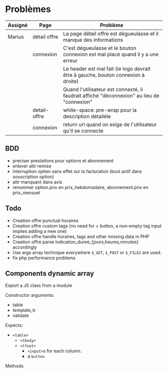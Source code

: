 # Problèmes

Assigné|Page|Problème
-|-|-
Marius|détail offre|La page détail offre est dégueulasse et il manque des informations
||connexion|C'est dégueulasse et le bouton connexion est mal placé quand il y a une erreur
|||Le header est mal fait (le logo devrait être à gauche, bouton connexion à droite)
|||Quand l'utilisateur est connexté, il faudrait affiché "déconnexion" au lieu de "connexion"
||detail-offre|white-space: pre-wrap pour la description détailéle
||connexion|return url quand on exige de l'utilisateur qu'il se connecte

## BDD

- preciser prestations pour options et abonnement
- enlever attr remise
- interruption optien sans effet sur la facturation (bool actif dans souscription option)
- attr manquant dans avis
- renommer option.prix en prix_hebdomadaire, abonnement.prix en prix_mensuel
  
## Todo

- Creation offre punctual horaires
- Creation offre custom tags (no need for + button, a non-empty tag input implies adding a new one)
- Creation offre handle horaires, tags and other missing data in PHP
- Craetion offre parse indication_duree_{jours,heures,minutes} accordingly
- Use args array technique everywhere `$_GET`, `$_POST` or `$_FILES` are used.
- fix php performance problems
  
## Components dynamic array

Export a JS class from a module

Constructor arguments:

- table
- template_tr
- validate

Expects:

- `<table>`
  - `<tbody>`
  - `<tfoot>`
    - `<input>`s for each column.
    - a `button`

Methods
